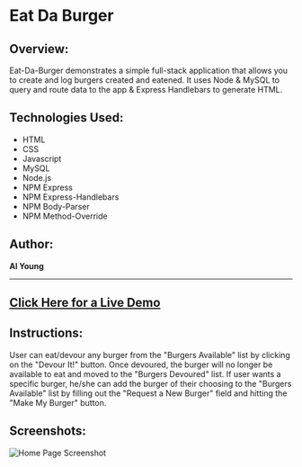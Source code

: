 # Eat Da Burger

## Overview:

Eat-Da-Burger demonstrates a simple full-stack application that allows you to create and log burgers created and eatened. It uses Node & MySQL to query and route data to the app & Express Handlebars to generate HTML.

## Technologies Used:
- HTML
- CSS
- Javascript
- MySQL
- Node.js
- NPM Express
- NPM Express-Handlebars
- NPM Body-Parser
- NPM Method-Override

## Author:

<strong>Al Young</strong>
<hr>

## [Click Here for a Live Demo](https://blooming-taiga-51598.herokuapp.com)

## Instructions:

User can eat/devour any burger from the "Burgers Available" list by clicking on the "Devour It!" button.  Once devoured, the burger will no longer be available to eat and moved to the "Burgers Devoured" list.  If user wants a specific burger, he/she can add the burger of their choosing to the "Burgers Available" list by filling out the "Request a New Burger" field and hitting the "Make My Burger" button.  

## Screenshots:
            
 <img src="https://packleader206.github.io/burger/public/assets/img/screenshot.png" alt="Home Page Screenshot">
 
 <br>
